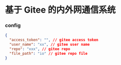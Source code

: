 # 基于 Gitee 的内外网通信系统

### config

```json
{
  "access_token": "", // gitee access token
  "user_name": "xx", // gitee user name
  "repo": "xxx", // gitee repo
  "file_path": "io" // gitee repo file
}
```
